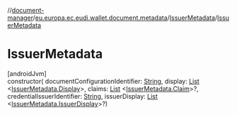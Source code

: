 //[document-manager](../../../index.md)/[eu.europa.ec.eudi.wallet.document.metadata](../index.md)/[IssuerMetadata](index.md)/[IssuerMetadata](-issuer-metadata.md)

# IssuerMetadata

[androidJvm]\
constructor(
documentConfigurationIdentifier: [String](https://kotlinlang.org/api/latest/jvm/stdlib/kotlin-stdlib/kotlin/-string/index.html),
display: [List](https://kotlinlang.org/api/latest/jvm/stdlib/kotlin-stdlib/kotlin.collections/-list/index.html)
&lt;[IssuerMetadata.Display](-display/index.md)&gt;,
claims: [List](https://kotlinlang.org/api/latest/jvm/stdlib/kotlin-stdlib/kotlin.collections/-list/index.html)
&lt;[IssuerMetadata.Claim](-claim/index.md)&gt;?,
credentialIssuerIdentifier: [String](https://kotlinlang.org/api/latest/jvm/stdlib/kotlin-stdlib/kotlin/-string/index.html),
issuerDisplay: [List](https://kotlinlang.org/api/latest/jvm/stdlib/kotlin-stdlib/kotlin.collections/-list/index.html)
&lt;[IssuerMetadata.IssuerDisplay](-issuer-display/index.md)&gt;?)
